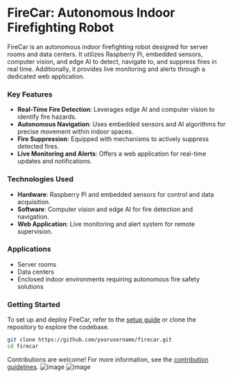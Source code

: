 # FireCar: Autonomous Indoor Firefighting Robot

FireCar is an autonomous indoor firefighting robot designed for server rooms and data centers. It utilizes Raspberry Pi, embedded sensors, computer vision, and edge AI to detect, navigate to, and suppress fires in real time. Additionally, it provides live monitoring and alerts through a dedicated web application.

### Key Features
- **Real-Time Fire Detection**: Leverages edge AI and computer vision to identify fire hazards.
- **Autonomous Navigation**: Uses embedded sensors and AI algorithms for precise movement within indoor spaces.
- **Fire Suppression**: Equipped with mechanisms to actively suppress detected fires.
- **Live Monitoring and Alerts**: Offers a web application for real-time updates and notifications.

### Technologies Used
- **Hardware**: Raspberry Pi and embedded sensors for control and data acquisition.
- **Software**: Computer vision and edge AI for fire detection and navigation.
- **Web Application**: Live monitoring and alert system for remote supervision.

### Applications
- Server rooms
- Data centers
- Enclosed indoor environments requiring autonomous fire safety solutions

### Getting Started
To set up and deploy FireCar, refer to the [setup guide](./SETUP.md) or clone the repository to explore the codebase.

```bash
git clone https://github.com/yourusername/firecar.git
cd firecar
```

Contributions are welcome! For more information, see the [contribution guidelines](./CONTRIBUTING.md).
![image](https://github.com/user-attachments/assets/24dc64d3-d6c6-4c1c-b200-5411387caaba)
![image](https://github.com/user-attachments/assets/94430363-8849-4725-91b5-c7790dc05add)

